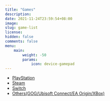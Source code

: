 ```yaml
---
title: "Games"
description: 
date: 2021-11-24T23:59:54+08:00
image: 
slug: game-list
license: 
hidden: false
comments: false
menu:
    main:
        weight: -50
        params: 
            icon: device-gamepad
---
```


- [PlayStation](/ps-games)
- [Steam](/steam-games)
- [Switch](/switch-games)
- [Others(GOG/Ubisoft Connect/EA Origin/XBox)](/other-platforms)
